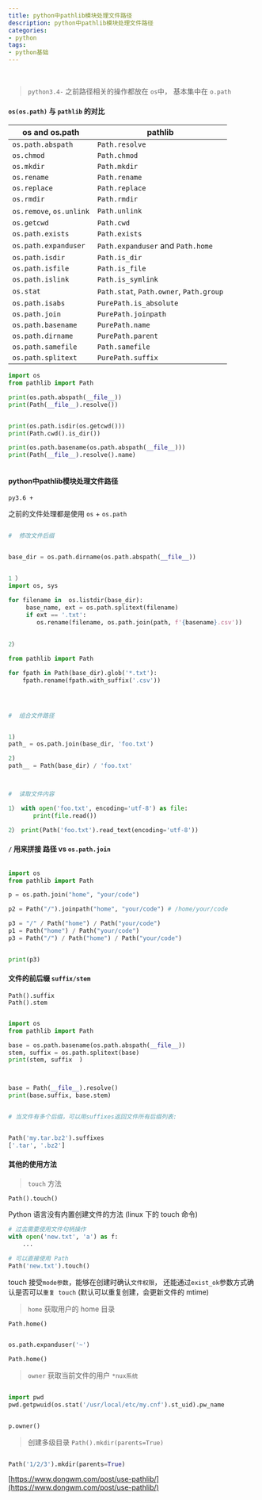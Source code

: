 ```yaml
---
title: python中pathlib模块处理文件路径
description: python中pathlib模块处理文件路径
categories:
- python
tags:
- python基础
---
```


<br>


> `python3.4-` 之前路径相关的操作都放在 `os`中， 基本集中在 `o.path`


#### `os(os.path)` 与 `pathlib` 的对比




<table>
<thead><tr>
<th>os and os.path</th>
<th>pathlib</th>
</tr>
</thead>
<tbody>
<tr>
<td><code>os.path.abspath</code></td>
<td><code>Path.resolve</code></td>
</tr>
<tr>
<td><code>os.chmod</code></td>
<td><code>Path.chmod</code></td>
</tr>
<tr>
<td><code>os.mkdir</code></td>
<td><code>Path.mkdir</code></td>
</tr>
<tr>
<td><code>os.rename</code></td>
<td><code>Path.rename</code></td>
</tr>
<tr>
<td><code>os.replace</code></td>
<td><code>Path.replace</code></td>
</tr>
<tr>
<td><code>os.rmdir</code></td>
<td><code>Path.rmdir</code></td>
</tr>
<tr>
<td><code>os.remove</code>, <code>os.unlink</code></td>
<td><code>Path.unlink</code></td>
</tr>
<tr>
<td><code>os.getcwd</code></td>
<td><code>Path.cwd</code></td>
</tr>
<tr>
<td><code>os.path.exists</code></td>
<td><code>Path.exists</code></td>
</tr>
<tr>
<td><code>os.path.expanduser</code></td>
<td><code>Path.expanduser</code> and <code>Path.home</code></td>
</tr>
<tr>
<td><code>os.path.isdir</code></td>
<td><code>Path.is_dir</code></td>
</tr>
<tr>
<td><code>os.path.isfile</code></td>
<td><code>Path.is_file</code></td>
</tr>
<tr>
<td><code>os.path.islink</code></td>
<td><code>Path.is_symlink</code></td>
</tr>
<tr>
<td><code>os.stat</code></td>
<td><code>Path.stat</code>, <code>Path.owner</code>, <code>Path.group</code></td>
</tr>
<tr>
<td><code>os.path.isabs</code></td>
<td><code>PurePath.is_absolute</code></td>
</tr>
<tr>
<td><code>os.path.join</code></td>
<td><code>PurePath.joinpath</code></td>
</tr>
<tr>
<td><code>os.path.basename</code></td>
<td><code>PurePath.name</code></td>
</tr>
<tr>
<td><code>os.path.dirname</code></td>
<td><code>PurePath.parent</code></td>
</tr>
<tr>
<td><code>os.path.samefile</code></td>
<td><code>Path.samefile</code></td>
</tr>
<tr>
<td><code>os.path.splitext</code></td>
<td><code>PurePath.suffix</code></td>
</tr>
</tbody>
</table>



```python
import os
from pathlib import Path

print(os.path.abspath(__file__))
print(Path(__file__).resolve())


print(os.path.isdir(os.getcwd()))
print(Path.cwd().is_dir())

print(os.path.basename(os.path.abspath(__file__)))
print(Path(__file__).resolve().name)



```

#### python中pathlib模块处理文件路径

`py3.6 +`


之前的文件处理都是使用 `os` + `os.path`

```python  

#  修改文件后缀


base_dir = os.path.dirname(os.path.abspath(__file__))


1 ）
import os, sys

for filename in  os.listdir(base_dir):
     base_name, ext = os.path.splitext(filename)
     if ext == '.txt':
        os.rename(filename, os.path.join(path, f'{basename}.csv'))
         
     
2） 

from pathlib import Path

for fpath in Path(base_dir).glob('*.txt'):
    fpath.rename(fpath.with_suffix('.csv'))




#  组合文件路径


1) 
path_ = os.path.join(base_dir, 'foo.txt')

2) 
path__ = Path(base_dir) / 'foo.txt'



#  读取文件内容

1） with open('foo.txt', encoding='utf-8') as file:
       print(file.read())

2） print(Path('foo.txt').read_text(encoding='utf-8'))


```

#### `/` 用来拼接 路径 vs `os.path.join`



```python

import os
from pathlib import Path

p = os.path.join("home", "your/code")

p2 = Path("/").joinpath("home", "your/code") # /home/your/code

p3 = "/" / Path("home") / Path("your/code")
p1 = Path("home") / Path("your/code")
p3 = Path("/") / Path("home") / Path("your/code")


print(p3)

```



#### 文件的前后缀  `suffix/stem`


    Path().suffix
    Path().stem
    

```python

import os
from pathlib import Path

base = os.path.basename(os.path.abspath(__file__))
stem, suffix = os.path.splitext(base)
print(stem, suffix  )



base = Path(__file__).resolve()
print(base.suffix, base.stem)


# 当文件有多个后缀，可以用suffixes返回文件所有后缀列表:


Path('my.tar.bz2').suffixes
['.tar', '.bz2']

```



#### 其他的使用方法


> `touch` 方法 

    Path().touch()

Python 语言没有内置创建文件的方法 (linux 下的  touch 命令)


```python
# 过去需要使用文件句柄操作
with open('new.txt', 'a') as f:
    ...
    
# 可以直接使用 Path
Path('new.txt').touch()

```

touch 接受`mode参数`，能够在创建时确认`文件权限`，
还能通过`exist_ok`参数方式确认是否可以`重复 touch` (默认可以重复创建，会更新文件的 mtime)


> `home`  获取用户的 home 目录

    Path.home()


```python

os.path.expanduser('~')

Path.home()

```

> `owner`  获取当前文件的用户 `*nux系统`

```python

import pwd
pwd.getpwuid(os.stat('/usr/local/etc/my.cnf').st_uid).pw_name


p.owner()

```

> 创建多级目录 `Path().mkdir(parents=True)`

```python

Path('1/2/3').mkdir(parents=True)

```






[https://www.dongwm.com/post/use-pathlib/](https://www.dongwm.com/post/use-pathlib/)